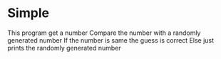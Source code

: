 # Simple
This program get a number 
Compare the number with a randomly generated number 
If the number is same the guess is correct
Else just prints the randomly generated number

